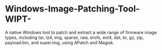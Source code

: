 # Windows-Image-Patching-Tool-WIPT-
A native Windows tool to patch and extract a wide range of firmware image types, including tar, lz4, img, sparse, raw, erofs, ext4, dat, br, gz, zip, payload.bin, and super.img, using APatch and Magisk.
